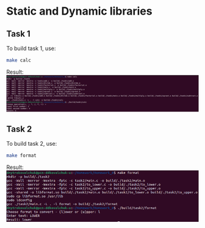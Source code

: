 # Static and Dynamic libraries

## Task 1
To build task 1, use:
```bash
make calc
```
Result:
![task1](./screenshots/task1.png)

## Task 2
To build task 2, use:
```bash
make format
```
Result:
![task1](./screenshots/task2.png)

